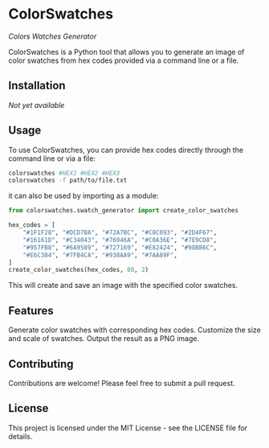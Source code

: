 # ColorSwatches
*Colors Watches Generator*

ColorSwatches is a Python tool that allows you to generate an image of color swatches from hex codes provided via a command line or a file.

## Installation
*Not yet available*

## Usage
To use ColorSwatches, you can provide hex codes directly through the command line or via a file:

```bash
colorswatches #HEX1 #HEX2 #HEX3
colorswatches -f path/to/file.txt
```
it can also be used by importing as a module:

```python
from colorswatches.swatch_generator import create_color_swatches

hex_codes = [
    "#1F1F28", "#DCD7BA", "#72A7BC", "#C8C093", "#2D4F67",
    "#16161D", "#C34043", "#76946A", "#C0A36E", "#7E9CD8",
    "#957FB8", "#6A9589", "#727169", "#E82424", "#98BB6C",
    "#E6C384", "#7FB4CA", "#938AA9", "#7AA89F",
]
create_color_swatches(hex_codes, 80, 2)
```

This will create and save an image with the specified color swatches.

## Features
Generate color swatches with corresponding hex codes.
Customize the size and scale of swatches.
Output the result as a PNG image.

## Contributing
Contributions are welcome! Please feel free to submit a pull request.

## License
This project is licensed under the MIT License - see the LICENSE file for details.

